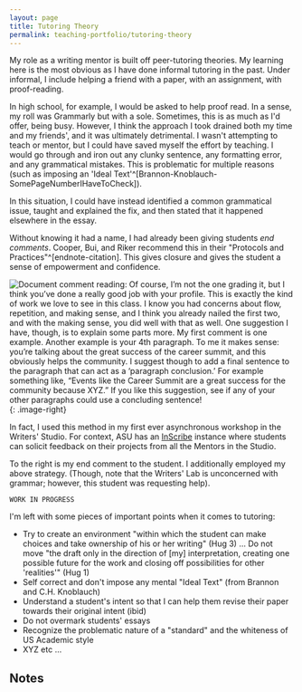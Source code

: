 ```yaml
---
layout: page
title: Tutoring Theory
permalink: teaching-portfolio/tutoring-theory
---
```


My role as a writing mentor is built off peer-tutoring theories. My learning here is the most obvious as I have done informal tutoring in the past. Under informal, I include helping a friend with a paper, with an assignment, with proof-reading. 

In high school, for example, I would be asked to help proof read. In a sense, my roll was Grammarly but with a sole. Sometimes, this is as much as I'd offer, being busy. However, I think the approach I took drained both my time and my friends', and it was ultimately detrimental. I wasn't attempting to teach or mentor, but I could have saved myself the effort by teaching. I would go through and iron out any clunky sentence, any formatting error, and any grammatical mistakes. This is problematic for multiple reasons (such as imposing an 'Ideal Text'^[Brannon-Knoblauch-SomePageNumberIHaveToCheck]).

In this situation, I could have instead identified a common grammatical issue, taught and explained the fix, and then stated that it happened elsewhere in the essay.

Without knowing it had a name, I had already been giving students *end comments*. Cooper, Bui, and Riker recommend this in their "Protocols and Practices"^[endnote-citation]. This gives closure and gives the student a sense of empowerment and confidence.

![Document comment reading: Of course, I’m not the one grading it, but I think you’ve done a really good job with your profile. This is exactly the kind of work we love to see in this class. I know you had concerns about flow, repetition, and making sense, and I think you already nailed the first two, and with the making sense, you did well with that as well. One suggestion I have, though, is to explain some parts more. My first comment is one example. Another example is your 4th paragraph. To me it makes sense: you’re talking about the great success of the career summit, and this obviously helps the community. I suggest though to add a final sentence to the paragraph that can act as a ‘paragraph conclusion.’ For example something like, “Events like the Career Summit are a great success for the community because XYZ.” If you like this suggestion, see if any of your other paragraphs could use a concluding sentence!](/assets/media/018.png)
{: .image-right}

In fact, I used this method in my first ever asynchronous workshop in the Writers' Studio. For context, ASU has an [InScribe](https://www.inscribeapp.com/) instance where students can solicit feedback on their projects from all the Mentors in the Studio.

To the right is my end comment to the student. I additionally employed my above strategy. (Though, note that the Writers' Lab is unconcerned with grammar; however, this student was requesting help).

`WORK IN PROGRESS`

I'm left with some pieces of important points when it comes to tutoring:


- Try to create an environment "within  which the  student  can  make  choices  and  take  ownership  of his or her writing" (Hug 3) ... Do not move "the  draft  only  in  the  direction  of  [my] interpretation,  creating  one  possible  future  for  the work  and  closing  off  possibilities  for  other  'realities'" (Hug 1)
- Self correct and don't impose any mental "Ideal Text" (from Brannon and C.H. Knoblauch)
- Understand a student's intent so that I can help them revise their paper towards their original intent (ibid)
- Do not overmark students' essays
- Recognize the problematic nature of a "standard" and the whiteness of US Academic style
- XYZ etc ...

## Notes

